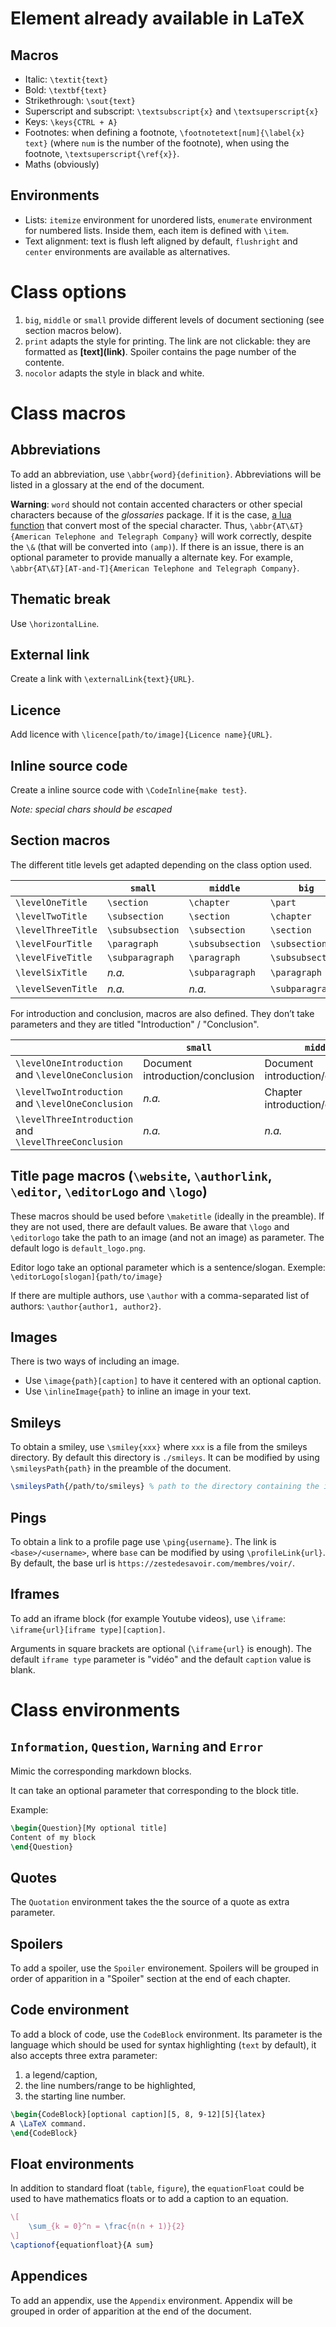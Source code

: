 # Element already available in LaTeX

## Macros

+ Italic: `\textit{text}`
+ Bold: `\textbf{text}`
+ Strikethrough: `\sout{text}`
+ Superscript and subscript: `\textsubscript{x}` and `\textsuperscript{x}`
+ Keys: `\keys{CTRL + A}`
+ Footnotes: when defining a footnote, `\footnotetext[num]{\label{x} text}` (where `num` is the number of the footnote), when using the footnote, `\textsuperscript{\ref{x}}`.
+ Maths (obviously)

## Environments

+ Lists: `itemize` environment for unordered lists, `enumerate` environment for numbered lists. Inside them, each item is defined with `\item`.
+ Text alignment: text is flush left aligned by default, `flushright` and `center` environments are available as alternatives.

# Class options

1. `big`, `middle` or `small` provide different levels of document sectioning (see section macros below).
2. `print` adapts the style for printing. The link are not clickable: they are formatted as **\[text](link)**. Spoiler contains the page number of the contente.
3. `nocolor` adapts the style in black and white.

# Class macros

## Abbreviations

To add an abbreviation, use `\abbr{word}{definition}`. Abbreviations will be listed in a glossary at the end of the document.

**Warning**: `word` should not contain accented characters or other special characters because of the *glossaries* package.
If it is the case, [a lua function](./zmdocument.lua#L48) that convert most of the special character. Thus, `\abbr{AT\&T}{American Telephone and Telegraph Company}` will work correctly, despite the `\&` (that will be converted into `(amp)`).
If there is an issue, there is an optional parameter to provide manually a alternate key. For example, `\abbr{AT\&T}[AT-and-T]{American Telephone and Telegraph Company}`.

## Thematic break

Use `\horizontalLine`.

## External link

Create a link with `\externalLink{text}{URL}`.

## Licence

Add licence with `\licence[path/to/image]{Licence name}{URL}`.

## Inline source code

Create a inline source code with `\CodeInline{make test}`.

*Note: special chars should be escaped*

## Section macros

The different title levels get adapted depending on the class option used.

|                    | `small`          | `middle`         | `big`            |
| ------------------ | ---------------- | ---------------- | ---------------- |
| `\levelOneTitle`   | `\section`       | `\chapter`       | `\part`          |
| `\levelTwoTitle`   | `\subsection`    | `\section`       | `\chapter`       |
| `\levelThreeTitle` | `\subsubsection` | `\subsection`    | `\section`       |
| `\levelFourTitle`  | `\paragraph`     | `\subsubsection` | `\subsection`    |
| `\levelFiveTitle`  | `\subparagraph`  | `\paragraph`     | `\subsubsection` |
| `\levelSixTitle`   | *n.a.*           | `\subparagraph`  | `\paragraph`     |
| `\levelSevenTitle` | *n.a.*           | *n.a.*           | `\subparagraph`  |

For introduction and conclusion, macros are also defined. They don’t take parameters and they are titled "Introduction" / "Conclusion".

|                                          | `small`                          | `middle`                         | `big`                            |
| ---------------------------------------- | -------------------------------- | -------------------------------- | -------------------------------- |
| `\levelOneIntroduction` and `\levelOneConclusion` | Document introduction/conclusion | Document introduction/conclusion | Document introduction/conclusion |
| `\levelTwoIntroduction` and `\levelOneConclusion` | *n.a.*                           | Chapter introduction/conclusion  | Part introduction/conclusion     |
| `\levelThreeIntroduction` and `\levelThreeConclusion` | *n.a.*                           | *n.a.*                           | Chapter introduction/conclusion  |

## Title page macros (`\website`, `\authorlink`, `\editor`, `\editorLogo` and `\logo`)

These macros should be used before `\maketitle` (ideally in the preamble). If they are not used, there are default values. Be aware that `\logo` and `\editorlogo` take the path to an image (and not an image) as parameter. The default logo is `default_logo.png`.

Editor logo take an optional parameter which is a sentence/slogan. Exemple: `\editorLogo[slogan]{path/to/image}`

If there are multiple authors, use `\author` with a comma-separated list of authors: `\author{author1, author2}`.

## Images

There is two ways of including an image.

+ Use `\image{path}[caption]` to have it centered with an optional caption.
+ Use `\inlineImage{path}` to inline an image in your text.

## Smileys

To obtain a smiley, use `\smiley{xxx}` where `xxx` is a file from the smileys directory. By default this directory is `./smileys`. It can be modified by using `\smileysPath{path}` in the preamble of the document.

```latex
\smileysPath{/path/to/smileys} % path to the directory containing the images of the smileys
```

## Pings

To obtain a link to a profile page use `\ping{username}`. The link is `<base>/<username>`, where `base` can be modified by using `\profileLink{url}`. By default, the base url is `https://zestedesavoir.com/membres/voir/`.

## Iframes

To add an iframe block (for example Youtube videos), use `\iframe`: `\iframe{url}[iframe type][caption]`.

Arguments in square brackets are optional (`\iframe{url}` is enough). The default `iframe type` parameter is "vidéo" and the default `caption` value is blank.

# Class environments

## `Information`, `Question`, `Warning` and `Error`

Mimic the corresponding markdown blocks.

It can take an optional parameter that corresponding to the block title.

Example:

```latex
\begin{Question}[My optional title]
Content of my block
\end{Question}
```

## Quotes

The `Quotation` environment takes the the source of a quote as extra parameter.

## Spoilers

To add a spoiler, use the `Spoiler` environement. Spoilers will be grouped in order of apparition in a "Spoiler" section at the end of each chapter.

## Code environment

To add a block of code, use the `CodeBlock` environment. Its parameter is the language which should be used for syntax highlighting (`text` by default), it also accepts three extra parameter:

1. a legend/caption,
2. the line numbers/range to be highlighted,
3. the starting line number.

```latex
\begin{CodeBlock}[optional caption][5, 8, 9-12][5]{latex}
A \LaTeX command.
\end{CodeBlock}
```

## Float environments

In addition to standard float (`table`, `figure`), the `equationFloat` could be used to have mathematics floats or to add a caption to an equation.

```latex
\[
    \sum_{k = 0}^n = \frac{n(n + 1)}{2}
\]
\captionof{equationfloat}{A sum}
```

## Appendices

To add an appendix, use the `Appendix` environment. Appendix will be grouped in order of apparition at the end of the document.
